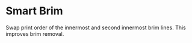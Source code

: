 Smart Brim
====
Swap print order of the innermost and second innermost brim lines. This improves brim removal.